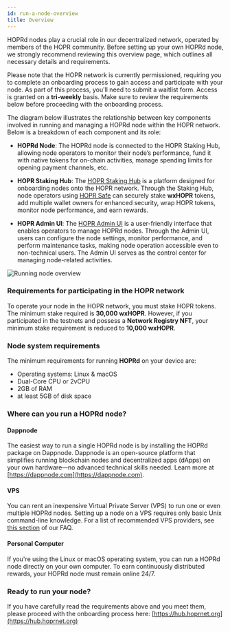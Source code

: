 ```yaml
---
id: run-a-node-overview
title: Overview
---
```


HOPRd nodes play a crucial role in our decentralized network, operated by members of the HOPR community. Before setting up your own HOPRd node, we strongly recommend reviewing this overview page, which outlines all necessary details and requirements.

Please note that the HOPR network is currently permissioned, requiring you to complete an onboarding process to gain access and participate with your node. As part of this process, you'll need to submit a waitlist form. Access is granted on a **tri-weekly** basis. Make sure to review the requirements below before proceeding with the onboarding process.

The diagram below illustrates the relationship between key components involved in running and managing a HOPRd node within the HOPR network. Below is a breakdown of each component and its role:

- **HOPRd Node**: The HOPRd node is connected to the HOPR Staking Hub, allowing node operators to monitor their node’s performance, fund it with native tokens for on-chain activities, manage spending limits for opening payment channels, etc.

- **HOPR Staking Hub**: The [HOPR Staking Hub](./staking-hub.md) is a platform designed for onboarding nodes onto the HOPR network. Through the Staking Hub, node operators using [HOPR Safe](../token/safestaking.md#why-is-hopr-using-safe) can securely stake **wxHOPR** tokens, add multiple wallet owners for enhanced security, wrap HOPR tokens, monitor node performance, and earn rewards.

- **HOPR Admin UI**: The [HOPR Admin UI](./node-management-admin-ui.md) is a user-friendly interface that enables operators to manage HOPRd nodes. Through the Admin UI, users can configure the node settings, monitor performance, and perform maintenance tasks, making node operation accessible even to non-technical users. The Admin UI serves as the control center for managing node-related activities.

![Running node overview](/img/node/HOPR-Node-Running-Overview.png)

### Requirements for participating in the HOPR network

To operate your node in the HOPR network, you must stake HOPR tokens. The minimum stake required is **30,000 wxHOPR**. However, if you participated in the testnets and possess a **Network Registry NFT**, your minimum stake requirement is reduced to **10,000 wxHOPR**. 

### Node system requirements

The minimum requirements for running **HOPRd** on your device are:

- Operating systems: Linux & macOS
- Dual-Core CPU or 2vCPU
- 2GB of RAM
- at least 5GB of disk space

### Where can you run a HOPRd node?

#### Dappnode

The easiest way to run a single HOPRd node is by installing the HOPRd package on Dappnode.
Dappnode is an open-source platform that simplifies running blockchain nodes and decentralized apps (dApps) on your own hardware—no advanced technical skills needed.
Learn more at [https://dappnode.com](https://dappnode.com).

#### VPS

You can rent an inexpensive Virtual Private Server (VPS) to run one or even multiple HOPRd nodes.
Setting up a node on a VPS requires only basic Unix command-line knowledge.
For a list of recommended VPS providers, see [this section](frequently-asked-questions.md#from-a-costefficiency-perspective-which-option-should-i-choose-running-a-node-on-physical-hardware-or-using-a-vps) of our FAQ.

#### Personal Computer

If you're using the Linux or macOS operating system, you can run a HOPRd node directly on your own computer. To earn continuously distributed rewards, your HOPRd node must remain online 24/7.


### Ready to run your node?

If you have carefully read the requirements above and you meet them, please proceed with the onboarding process here: [https://hub.hoprnet.org](https://hub.hoprnet.org)